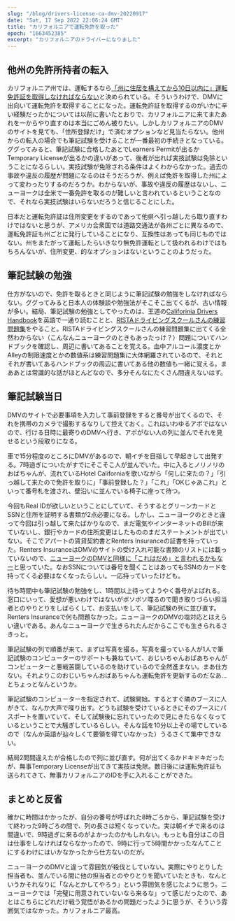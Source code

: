 ```yaml
---
slug: "/blog/drivers-license-ca-dmv-20220917"
date: "Sat, 17 Sep 2022 22:06:24 GMT"
title: "カリフォルニアで運転免許を取った"
epoch: "1663452385"
excerpt: "カリフォルニアのドライバーになりました"
---
```


## 他州の免許所持者の転入

カリフォルニア州では、運転するなら[「州に住居を構えてから10日以内に」運転免許証を取得しなければならない](https://www.dmv.ca.gov/portal/driver-education-and-safety/special-interest-driver-guides/new-to-california/)と決められている。そういうわけで、DMVに出向いて運転免許を取得することになった。運転免許証を取得するのがいかに辛い経験だったかについては以前に書いたとおりで、カリフォルニアに来てまたあれを一からやり直すのは本当にごめん被りたい。しかしカリフォルニアのDMVのサイトを見ても、「住所登録だけ」で済むオプションなど見当たらない。他州からの転入の場合でも筆記試験を受けることが一番最初の手続きとなっている。ググってみると、筆記試験に合格したあとでLearners Permitが出るかTemporary Licenseが出るかの違いがあって、後者が出れば実技試験は免除ということになるらしい。実技試験が免除される条件はよくわからなかった。過去の事故や違反の履歴が問題になるのはそうだろうが、例えば免許を取得した州によって変わったりするのだろうか。わからないが、事故や違反の履歴はないし、ニューヨークは全米で一番免許を取るのが難しいと言われているということなので、それなら実技試験はいらないだろうと信じることにした。

日本だと運転免許証は住所変更をするのであって他県へ引っ越したら取り直すわけではないと思うが、アメリカ合衆国では道路交通法が各州ごとに異なるので、運転免許証も州ごとに発行していることになり、互換性はあっても同じものではない。州をまたがって運転したらいきなり無免許運転として扱われるわけではもちろんないが、住所変更、的なオプションはないということのようだった。

## 筆記試験の勉強

仕方がないので、免許を取るときと同じように筆記試験の勉強をしなければならない。ググってみると日本人の体験談や勉強法がそこそこ出てくるが、古い情報が多い。結局、筆記試験の勉強としてやったのは、王道の[Califorinia Drivers Handbook](https://www.dmv.ca.gov/portal/file/california-driver-handbook-pdf/)を英語で一通り読むことと、[RISTAドライビングスクールさんの練習問題集](https://ristadrivingschool.com/practicetest/)をやること。RISTAドライビングスクールさんの練習問題集に出てくる全然わからない（こんなんニューヨークのときもあったっけ？）問題についてハンドブックを確認し、周辺に書いてあることを覚える。血中アルコール濃度とかAlleyの制限速度とかの数値系は練習問題集に大体網羅されているので、それとそれが書いてあるハンドブックの周辺に書いてある他の数値も一緒に覚える。まああとは常識的な話がほとんどなので、多分そんなにたくさん間違えないはず。

## 筆記試験当日

DMVのサイトで必要事項を入力して事前登録をすると番号が出てくるので、それを携帯のカメラで撮影するなりして控えておく。これはいわゆるアポではないので、行ける日時に最寄りのDMVへ行き、アポがない人の列に並んでそれを見せるという段取りになる。

車で15分程度のところにDMVがあるので、朝イチを目指して早起きして出発する。7時過ぎについたがすでにそこそこ人が並んでいた。中に入るとノリノリのおばちゃんが、流れているHotel Californiaを歌いながら「何しに来たの？」「引っ越して来たので免許を取りに」「事前登録した？」「これ」「OKじゃあこれ」といって番号札を渡され、壁沿いに並んでいる椅子に座って待つ。

今回もReal IDが欲しいということにしていて、そうするとグリーンカードとSSNと住所を証明する書類が2点必要になる。しかし、ニューヨークのときと違って今回は引っ越して来たばかりなので、まだ電気やインターネットのBillが来ていないし、銀行やカードの住所変更はしたもののまだステートメントが出ていない。そこでアパートの賃貸契約書とRenters Insuranceの証書を持っていった。Renters InsuranceはDMVのサイトの受け入れ可能な書類のリストには載っていないので、[ニューヨークのDMVと同様に「これはだめ」と言われるかもなー](/blog/2020-01-11_--------------45d1865c8b3a/)と思っていた。なおSSNについては番号を聞くことはあってもSSNのカードを持ってくる必要はなくなったらしい。一応持っていったけども。

待ち時間中も筆記試験の勉強をし、1時間以上待ってようやく番号がよばれる。窓口にいって、愛想が悪いわけではないがボソボソ喋るので聞き取りづらい担当者とのやりとりをしばらくして、お支払いをして、筆記試験の列に並び直す。Renters Insuranceで何も問題なかった。ニューヨークのDMVの塩対応とはえらい違いである。あんなニューヨークで生きられたんだからここでも生きられるさきっと。

筆記試験の列で順番が来て、まずは写真を撮る。写真を撮っている人が1人で筆記試験のコンピューターのサポートも兼ねていて、おじいちゃんおばあちゃんがコンピューターと悪戦苦闘しているのを助けているので全然進まない。まあ仕方ない。それよりこのおじいちゃんおばあちゃんも運転免許を更新するのだなあ...とちょっとなんというか。

筆記試験のコンピューターを指定されて、試験開始。するとすぐ隣のブースに人がきて、なんか大声で喋り出す。どうも試験を受けているときにそのブースにパスポートを置いていて、そして試験後に忘れていったので見にきたらなくなっているということで大騒ぎしているらしい。そんな話を10分以上その場でしているので（なんか英語が辿々しくて要領を得ていなかった）うるさくて集中できない。

結局2問間違えたが合格したので列に並び直す。何が出てくるかドキドキだったが、無事Temporary Licenseが出てきて実技は免除。数日後には運転免許証も送られてきて、無事カリフォルニアのIDを手に入れることができた。

## まとめと反省

確かに時間はかかったが、自分の番号が呼ばれた8時ごろから、筆記試験を受けて終わった9時ごろの間で、列の長さは短くなっていた。実は朝イチで来るのは間違いで、9時過ぎに来るのがよかったのかもしれない。もっとも自分はこの日は仕事をしなければならなかったので、9時に行って5時間かかったなんてことにするわけにはいかなかったから仕方ないのだが。

ニューヨークのDMVと違って雰囲気が殺伐としていない。実際にやりとりした担当者も、並んでいる間に他の担当者とのやりとりを聞いていたときも、なんというかそれなりに「なんとかしてやろう」という雰囲気を感じたように思う。ニューヨークでは「完璧に用意されていないなら来るな」って感じだったので、あとはこちらにどれだけ戦う覚悟があるかの問題だったように思うが、そういう雰囲気ではなかった。カリフォルニア最高。